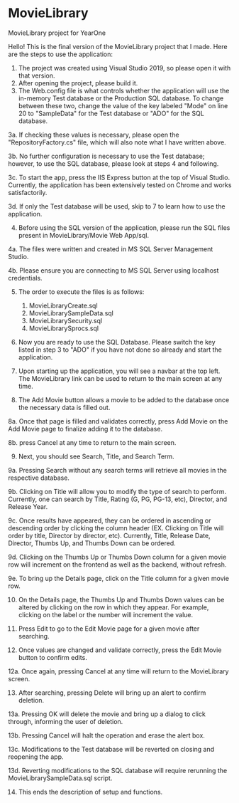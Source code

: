 # MovieLibrary
MovieLibrary project for YearOne

Hello! This is the final version of the MovieLibrary project that I made.
Here are the steps to use the application: 

1. The project was created using Visual Studio 2019, so please open it with that version.
2. After opening the project, please build it.
3. The Web.config file is what controls whether the application will use the in-memory Test database or the Production SQL database.
  To change between these two, change the value of the key labeled "Mode" on line 20 to "SampleData" for the Test database or "ADO" for the SQL database.
  
3a. If checking these values is necessary, please open the "RepositoryFactory.cs" file, which will also note what I have written above.

3b. No further configuration is necessary to use the Test database; however, to use the SQL database, please look at steps 4 and following.

3c. To start the app, press the IIS Express button at the top of Visual Studio. Currently, the application has been extensively tested on Chrome and works satisfactorily.

3d. If only the Test database will be used, skip to 7 to learn how to use the application.

4. Before using the SQL version of the application, please run the SQL files present in MovieLibrary/Movie Web App/sql.

4a. The files were written and created in MS SQL Server Management Studio. 

4b. Please ensure you are connecting to MS SQL Server using localhost credentials.

5. The order to execute the files is as follows:
    1. MovieLibraryCreate.sql
    2. MovieLibrarySampleData.sql
    3. MovieLibrarySecurity.sql
    4. MovieLibrarySprocs.sql

6. Now you are ready to use the SQL Database. Please switch the key listed in step 3 to "ADO" if you have not done so already and start the application. 

7. Upon starting up the application, you will see a navbar at the top left. The MovieLibrary link can be used to return to the main screen at any time.

8. The Add Movie button allows a movie to be added to the database once the necessary data is filled out. 

8a. Once that page is filled and validates correctly, press Add Movie on the Add Movie page to finalize adding it to the database.

8b. press Cancel at any time to return to the main screen.

9. Next, you should see Search, Title, and Search Term. 

9a. Pressing Search without any search terms will retrieve all movies in the respective database. 

9b. Clicking on Title will allow you to modify the type of search to perform. Currently, one can search by Title, Rating (G, PG, PG-13, etc), Director, and Release Year.

9c. Once results have appeared, they can be ordered in ascending or descending order by clicking the column header (EX. Clicking on Title will order by title, Director by           director, etc). Currently, Title, Release Date, Director, Thumbs Up, and Thumbs Down can be ordered.

9d. Clicking on the Thumbs Up or Thumbs Down column for a given movie row will increment on the frontend as well as the backend, without refresh.

9e. To bring up the Details page, click on the Title column for a given movie row. 

10. On the Details page, the Thumbs Up and Thumbs Down values can be altered by clicking on the row in which they appear. For example, clicking on the label or the number will increment the value. 

11. Press Edit to go to the Edit Movie page for a given movie after searching. 

12. Once values are changed and validate correctly, press the Edit Movie button to confirm edits.

12a. Once again, pressing Cancel at any time will return to the MovieLibrary screen.

13. After searching, pressing Delete will bring up an alert to confirm deletion. 

13a. Pressing OK will delete the movie and bring up a dialog to click through, informing the user of deletion.

13b. Pressing Cancel will halt the operation and erase the alert box.

13c. Modifications to the Test database will be reverted on closing and reopening the app. 

13d. Reverting modifications to the SQL database will require rerunning the MovieLibrarySampleData.sql script.

14. This ends the description of setup and functions.
